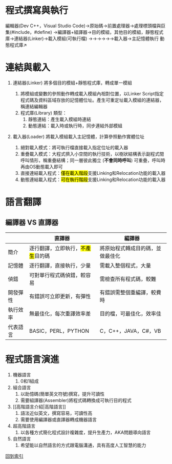 # 程式撰寫與執行
編輯器(Dev C++，Visual Studio Code)→原始碼→前置處理器→處理標頭檔與巨集(#include，#define)
→編譯器+組譯器→目的模組，其他目的模組，靜態程式庫→連結器(Linker)→載入模組(可執行檔)
→→→→→→載入器→主記憶體執行
動態程式庫↗

# 連結與載入
1. 連結器(Linker)
	將多個目的模組+靜態程式庫，轉成單一模組
	1. 將模組或變數的參照動作轉成載入模組內相對位置，以Linker Script指定程式碼及資料區域存放的記憶體位址。產生可重定址載入模組的連結器，稱連結編輯器
	2. 程式庫(Library) 類型：
		1. 靜態連結：產生載入模組時連結
		2. 動態連結：載入時或執行時，同步連結外部模組

2. 載入器(Loader)
	將載入模組載入主記憶體，計算參照動作實體位址
	1. 絕對載入模式：將可執行檔直接載入指定位址的載入器
	2. 重疊載入模式：大程式擠入小空間的執行技術，以樹狀結構表示副程式間呼叫情形，稱重疊結構；同一層彼此獨立 (**不會同時呼叫**) 可重疊，呼叫時再由OS動態載入即可
	3. 直接連結載入程式：<mark>僅在載入階段</mark>支援Linking和Relocation功能的載入器
	4. 動態連結載入程式：<mark>可在執行階段</mark>支援Linking和Relocation功能的載入器

# 語言翻譯
## 編譯器 VS 直譯器
||直譯器|編譯器|
|-|-|-|
|簡介|逐行翻譯，立即執行，<mark>不產生</mark>目的碼|將原始程式轉成目的碼，並做最佳化|
|記憶體|逐行翻譯，直接執行，少量|需載入整個程式，大量|
|偵錯|可對單行程式碼偵錯，較容易|需檢查所有程式碼，較難|
|開發彈性|有錯誤可立即更新，有彈性|有錯誤需整個重編譯，較費時|
|執行效率|無最佳化，每次重譯效率差|目的檔，可最佳化，效率佳|
|代表語言|BASIC，PERL，PYTHON|C，C++，JAVA，C#，VB|

# 程式語言演進
1. 機器語言
	1. 0和1組成
2. 組合語言
	1. 以助憶碼(簡單英文符號)撰寫，提升可讀性
	2. 需要組譯器(Assembler)將程式碼轉換成可執行目的程式
3. [[高階語言介紹|高階語言]]
	1. 語法近似英文，撰寫容易，可讀性高
	2. 需要使用編譯器或直譯器轉成機器語言
4. 超高階語言
	1. 以各種方式簡化程式設計複雜度，提升生產力，AKA問題導向語言
5. 自然語言
	1. 希望能以自然語言的方式跟電腦溝通，具有高度人工智慧的能力
	
[回到索引]((%E7%A8%8B%E5%BC%8F%E8%AA%9E%E8%A8%80%E7%B4%A2%E5%BC%95))